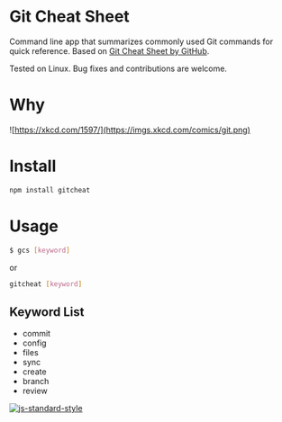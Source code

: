 # Git Cheat Sheet

Command line app that summarizes commonly used Git commands for quick reference. Based on [Git Cheat Sheet by GitHub](https://training.github.com/kit/downloads/github-git-cheat-sheet.pdf).

Tested on Linux. Bug fixes and contributions are welcome.

# Why

![https://xkcd.com/1597/](https://imgs.xkcd.com/comics/git.png)

# Install
```bash
npm install gitcheat
```

# Usage
```bash
$ gcs [keyword]
```
or
```bash
gitcheat [keyword]
```

## Keyword List
- commit
- config
- files
- sync
- create
- branch
- review

[![js-standard-style](https://cdn.rawgit.com/feross/standard/master/badge.svg)](https://github.com/feross/standard)
